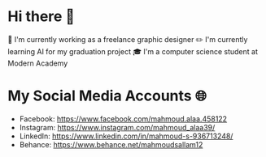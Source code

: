 # Hi there 👋 

🎨 I'm currently working as a freelance graphic designer
✏️ I'm currently learning AI for my graduation project
🎓 I'm a computer science student at Modern Academy

# My Social Media Accounts 🌐
- Facebook: https://www.facebook.com/mahmoud.alaa.458122
- Instagram: https://www.instagram.com/mahmoud_alaa39/
- LinkedIn: https://www.linkedin.com/in/mahmoud-s-936713248/
- Behance: https://www.behance.net/mahmoudsallam12
